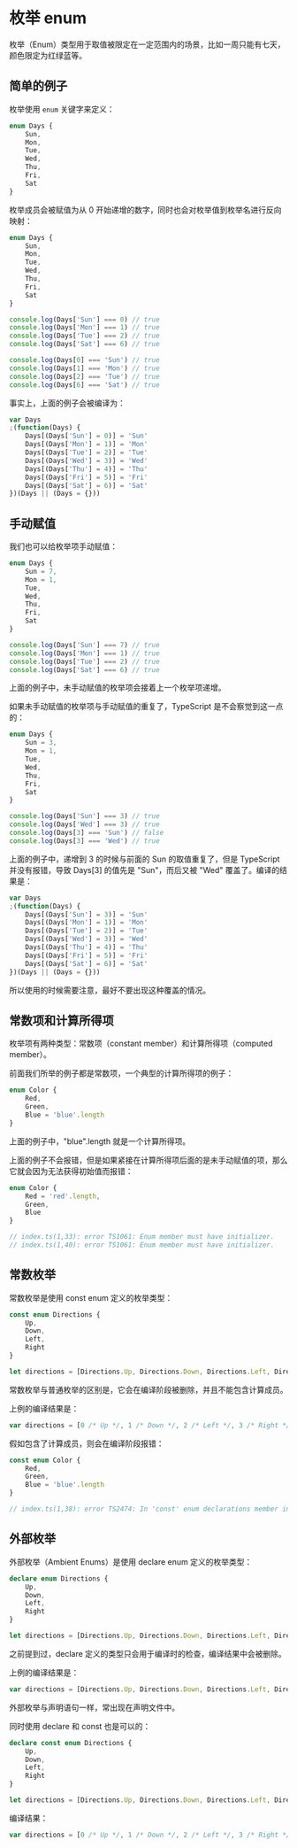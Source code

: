 # 枚举 enum

枚举（Enum）类型用于取值被限定在一定范围内的场景，比如一周只能有七天，颜色限定为红绿蓝等。

## 简单的例子

枚举使用 `enum` 关键字来定义：

```typescript
enum Days {
	Sun,
	Mon,
	Tue,
	Wed,
	Thu,
	Fri,
	Sat
}
```

枚举成员会被赋值为从 0 开始递增的数字，同时也会对枚举值到枚举名进行反向映射：

```typescript
enum Days {
	Sun,
	Mon,
	Tue,
	Wed,
	Thu,
	Fri,
	Sat
}

console.log(Days['Sun'] === 0) // true
console.log(Days['Mon'] === 1) // true
console.log(Days['Tue'] === 2) // true
console.log(Days['Sat'] === 6) // true

console.log(Days[0] === 'Sun') // true
console.log(Days[1] === 'Mon') // true
console.log(Days[2] === 'Tue') // true
console.log(Days[6] === 'Sat') // true
```

事实上，上面的例子会被编译为：

```javascript
var Days
;(function(Days) {
	Days[(Days['Sun'] = 0)] = 'Sun'
	Days[(Days['Mon'] = 1)] = 'Mon'
	Days[(Days['Tue'] = 2)] = 'Tue'
	Days[(Days['Wed'] = 3)] = 'Wed'
	Days[(Days['Thu'] = 4)] = 'Thu'
	Days[(Days['Fri'] = 5)] = 'Fri'
	Days[(Days['Sat'] = 6)] = 'Sat'
})(Days || (Days = {}))
```

## 手动赋值

我们也可以给枚举项手动赋值：

```typescript
enum Days {
	Sun = 7,
	Mon = 1,
	Tue,
	Wed,
	Thu,
	Fri,
	Sat
}

console.log(Days['Sun'] === 7) // true
console.log(Days['Mon'] === 1) // true
console.log(Days['Tue'] === 2) // true
console.log(Days['Sat'] === 6) // true
```

上面的例子中，未手动赋值的枚举项会接着上一个枚举项递增。

如果未手动赋值的枚举项与手动赋值的重复了，TypeScript 是不会察觉到这一点的：

```typescript
enum Days {
	Sun = 3,
	Mon = 1,
	Tue,
	Wed,
	Thu,
	Fri,
	Sat
}

console.log(Days['Sun'] === 3) // true
console.log(Days['Wed'] === 3) // true
console.log(Days[3] === 'Sun') // false
console.log(Days[3] === 'Wed') // true
```

上面的例子中，递增到 3 的时候与前面的 Sun 的取值重复了，但是 TypeScript 并没有报错，导致 Days[3] 的值先是 "Sun"，而后又被 "Wed" 覆盖了。编译的结果是：

```typescript
var Days
;(function(Days) {
	Days[(Days['Sun'] = 3)] = 'Sun'
	Days[(Days['Mon'] = 1)] = 'Mon'
	Days[(Days['Tue'] = 2)] = 'Tue'
	Days[(Days['Wed'] = 3)] = 'Wed'
	Days[(Days['Thu'] = 4)] = 'Thu'
	Days[(Days['Fri'] = 5)] = 'Fri'
	Days[(Days['Sat'] = 6)] = 'Sat'
})(Days || (Days = {}))
```

所以使用的时候需要注意，最好不要出现这种覆盖的情况。

## 常数项和计算所得项

枚举项有两种类型：常数项（constant member）和计算所得项（computed member）。

前面我们所举的例子都是常数项，一个典型的计算所得项的例子：

```typescript
enum Color {
	Red,
	Green,
	Blue = 'blue'.length
}
```

上面的例子中，"blue".length 就是一个计算所得项。

上面的例子不会报错，但是如果紧接在计算所得项后面的是未手动赋值的项，那么它就会因为无法获得初始值而报错：

```typescript
enum Color {
	Red = 'red'.length,
	Green,
	Blue
}

// index.ts(1,33): error TS1061: Enum member must have initializer.
// index.ts(1,40): error TS1061: Enum member must have initializer.
```

## 常数枚举

常数枚举是使用 const enum 定义的枚举类型：

```typescript
const enum Directions {
	Up,
	Down,
	Left,
	Right
}

let directions = [Directions.Up, Directions.Down, Directions.Left, Directions.Right]
```

常数枚举与普通枚举的区别是，它会在编译阶段被删除，并且不能包含计算成员。

上例的编译结果是：

```typescript
var directions = [0 /* Up */, 1 /* Down */, 2 /* Left */, 3 /* Right */]
```

假如包含了计算成员，则会在编译阶段报错：

```typescript
const enum Color {
	Red,
	Green,
	Blue = 'blue'.length
}

// index.ts(1,38): error TS2474: In 'const' enum declarations member initializer must be constant expression.
```

## 外部枚举

外部枚举（Ambient Enums）是使用 declare enum 定义的枚举类型：

```typescript
declare enum Directions {
	Up,
	Down,
	Left,
	Right
}

let directions = [Directions.Up, Directions.Down, Directions.Left, Directions.Right]
```

之前提到过，declare 定义的类型只会用于编译时的检查，编译结果中会被删除。

上例的编译结果是：

```javascript
var directions = [Directions.Up, Directions.Down, Directions.Left, Directions.Right]
```

外部枚举与声明语句一样，常出现在声明文件中。

同时使用 declare 和 const 也是可以的：

```typescript
declare const enum Directions {
	Up,
	Down,
	Left,
	Right
}

let directions = [Directions.Up, Directions.Down, Directions.Left, Directions.Right]
```

编译结果：

```typescript
var directions = [0 /* Up */, 1 /* Down */, 2 /* Left */, 3 /* Right */]
```
